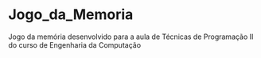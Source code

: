 # Jogo_da_Memoria
Jogo da memória desenvolvido para a aula de Técnicas de Programação II do curso de Engenharia da Computação
